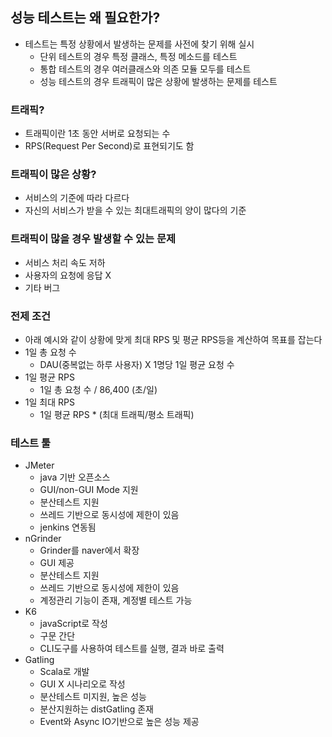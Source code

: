 ## 성능 테스트는 왜 필요한가?
- 테스트는 특정 상황에서 발생하는 문제를 사전에 찾기 위해 실시
    - 단위 테스트의 경우 특정 클래스, 특정 메소드를 테스트
    - 통합 테스트의 경우 여러클래스와 의존 모듈 모두를 테스트
    - 성능 테스트의 경우 트래픽이 많은 상황에 발생하는 문제를 테스트

### 트래픽?
- 트래픽이란 1초 동안 서버로 요청되는 수
- RPS(Request Per Second)로 표현되기도 함

### 트래픽이 많은 상황?
- 서비스의 기준에 따라 다르다
- 자신의 서비스가 받을 수 있는 최대트래픽의 양이 많다의 기준

### 트래픽이 많을 경우 발생할 수 있는 문제
- 서비스 처리 속도 저하
- 사용자의 요청에 응답 X
- 기타 버그

### 전제 조건
- 아래 예시와 같이 상황에 맞게 최대 RPS 및 평균 RPS등을 계산하여 목표를 잡는다
- 1일 총 요청 수
    - DAU(중복없는 하루 사용자) X 1명당 1일 평균 요청 수
- 1일 평균 RPS
    - 1일 총 요청 수 / 86,400 (초/일)
- 1일 최대 RPS
    - 1일 평균 RPS * (최대 트래픽/평소 트래픽)

### 테스트 툴
- JMeter
    - java 기반 오픈소스
    - GUI/non-GUI Mode 지원
    - 분산테스트 지원
    - 쓰레드 기반으로 동시성에 제한이 있음
    - jenkins 연동됨
- nGrinder
    - Grinder를 naver에서 확장
    - GUI 제공
    - 분산테스트 지원
    - 쓰레드 기반으로 동시성에 제한이 있음
    - 계정관리 기능이 존재, 계정별 테스트 가능
- K6
    - javaScript로 작성
    - 구문 간단
    - CLI도구를 사용하여 테스트를 실행, 결과 바로 출력
- Gatling
    - Scala로 개발
    - GUI X 시나리오로 작성
    - 분산테스트 미지원, 높은 성능
    - 분산지원하는 distGatling 존재
    - Event와 Async IO기반으로 높은 성능 제공